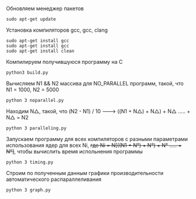 Обновляем менеджер пакетов
```shell
sudo apt-get update
```
Установка компиляторов gcc, gcc, clang
```shell
sudo apt-get install gcc
sudo apt-get install gcc
sudo apt-get install clean
```
Компилируем получившуюся программу на С
```shell
python3 build.py
```
Вычисляем N1 && N2 массива для NO_PARALLEL программ, такой, что N1 = 1000, N2 = 5000
```shell
python 3 noparallel.py
```
Находим N△, такой, что (N2 - N1) / 10 ---> ((N1 + N△) + N△) + N△ ..... + N△ = N2
```shell
python 3 paralleling.py
```
Запускаем программу для всех компиляторов c разными параметрами использования ядер для всех Ni, ~~где Ni = N[((N1 + N°) + N°) + N° ..... + N°]~~, 
чтобы вычислить время испольнения программы
```shell
python 3 timing.py
```
Строим по полученным данным графики производительности автоматического распараллеливания
```shell
python 3 graph.py
```
